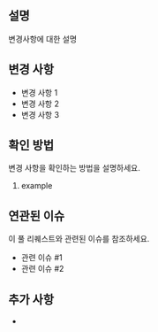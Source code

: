 ## 설명

변경사항에 대한 설명

## 변경 사항

- 변경 사항 1
- 변경 사항 2
- 변경 사항 3

## 확인 방법

변경 사항을 확인하는 방법을 설명하세요.

1. example

## 연관된 이슈

이 풀 리퀘스트와 관련된 이슈를 참조하세요.

- 관련 이슈 #1
- 관련 이슈 #2

## 추가 사항

- 